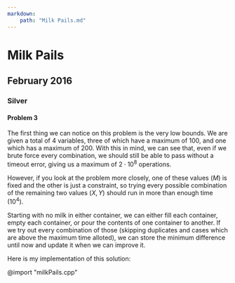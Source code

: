 ```yaml
---
markdown:
    path: "Milk Pails.md"
---
```


# Milk Pails

## February 2016

### Silver

#### Problem 3

The first thing we can notice on this problem is the very low bounds. We are given a total of 4 variables, three of which have a maximum of $100$, and one which has a maximum of $200$. With this in mind, we can see that, even if we brute force every combination, we should still be able to pass without a timeout error, giving us a maximum of $2\cdot10^8$ operations.

However, if you look at the problem more closely, one of these values $\left(M\right)$ is fixed and the other is just a constraint, so trying every possible combination of the remaining two values $\left(X, Y\right)$ should run in more than enough time $\left(10^4\right)$.

Starting with no milk in either container, we can either fill each container, empty each container, or pour the contents of one container to another. If we try out every combination of those (skipping duplicates and cases which are above the maximum time alloted), we can store the minimum difference until now and update it when we can improve it.

Here is my implementation of this solution:

@import "milkPails.cpp"